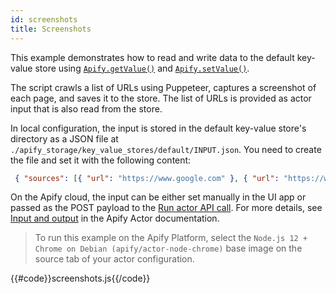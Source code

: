 ```yaml
---
id: screenshots
title: Screenshots
---
```


 This example demonstrates how to read and write data to the default key-value store using
 [`Apify.getValue()`](/docs/api/apify#apifygetvaluekey) and
 [`Apify.setValue()`](/docs/api/apify#apifysetvaluekey-value-options).

  The script crawls a list of URLs using Puppeteer,
 captures a screenshot of each page, and saves it to the store. The list of URLs is
 provided as actor input that is also read from the store.

 In local configuration, the input is stored in the default key-value store's directory as a JSON file at
 `./apify_storage/key_value_stores/default/INPUT.json`. You need to create the file and set it with the following content:

 ```json
  { "sources": [{ "url": "https://www.google.com" }, { "url": "https://www.duckduckgo.com" }] }
 ```

 On the Apify cloud, the input can be either set manually
 in the UI app or passed as the POST payload to the
 [Run actor API call](https://apify.com/docs/api/v2#/reference/actors/run-collection/run-actor).
 For more details, see [Input and output](https://docs.apify.com/actor/run#input-and-output)
 in the Apify Actor documentation.

 > To run this example on the Apify Platform, select the `Node.js 12 + Chrome on Debian (apify/actor-node-chrome)` base image
 > on the source tab of your actor configuration.

{{#code}}screenshots.js{{/code}}
